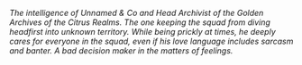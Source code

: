 *The intelligence of Unnamed & Co and Head Archivist of the Golden Archives of the Citrus Realms. The one keeping the squad from diving headfirst into unknown territory. While being prickly at times, he deeply cares for everyone in the squad, even if his love language includes sarcasm and banter. A bad decision maker in the matters of feelings.*


